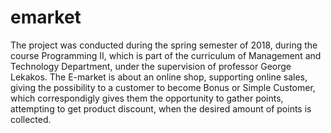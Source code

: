 # emarket

The project was conducted during the spring semester of 2018, during the course Programming II, which is part of the curriculum of Management and Technology Department, under the supervision of professor George Lekakos. The E-market is about an online shop, supporting online sales, giving the possibility to a customer to become Bonus or Simple Customer, which correspondigly gives them the opportunity to gather points, attempting to get product discount, when the desired amount of points is collected.
